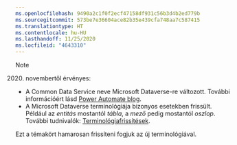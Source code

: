 ```yaml
---
ms.openlocfilehash: 9490a2c1f0f2ecf47158df931c56b3d4b2ed779b
ms.sourcegitcommit: 573be7e36604ace82b35e439cfa748aa7c587415
ms.translationtype: HT
ms.contentlocale: hu-HU
ms.lasthandoff: 11/25/2020
ms.locfileid: "4643310"
---
```

> [!NOTE]
> 2020. novembertől érvényes:
>
> - A Common Data Service neve Microsoft Dataverse-re változott. További információért lásd [Power Automate blog](https://aka.ms/PAuAppBlog).
> - A Microsoft Dataverse terminológiája bizonyos esetekben frissült. Például az *entitás* mostantól *tábla*, a *mező* pedig mostantól *oszlop*. További tudnivalók: [Terminológiafrissítések](https://go.microsoft.com/fwlink/?linkid=2147247).
>
> Ezt a témakört hamarosan frissíteni fogjuk az új terminológiával.
